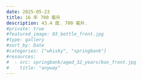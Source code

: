 ```yaml
---
date: 2025-05-23
title: 16 年 700 毫升
description: 43.4 度. 700 毫升.
#private: true
#featured_image: 03_bottle_front.jpg
#type: gallery
#sort_by: Date
#categories: ["whisky", "springbank"]
#resources:
#  - src: springbank/aged_32_years/box_front.jpg
#    title: "anyway"
---
```

